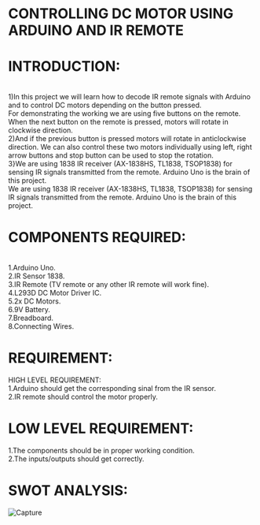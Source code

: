  # CONTROLLING DC MOTOR USING ARDUINO AND IR REMOTE
# INTRODUCTION:
<br>
1)In this project we will learn how to decode IR remote signals with Arduino and to control DC motors depending on the button pressed.<br>For demonstrating the working we are using five buttons on the remote. When the next button on the remote is pressed, motors will rotate in clockwise direction.<br>
 2)And if the previous button is pressed motors will rotate in anticlockwise direction. We can also control these two motors individually using left, right arrow buttons and stop button can be used to stop the rotation.<br>
 3}We are using 1838 IR receiver (AX-1838HS, TL1838, TSOP1838)  for sensing IR signals transmitted from the remote. Arduino Uno is the brain of this project.<br>
 We are using 1838 IR receiver (AX-1838HS, TL1838, TSOP1838)  for sensing IR signals transmitted from the remote. Arduino Uno is the brain of this project.<br>
 
 # COMPONENTS REQUIRED:
 <br>
1.Arduino Uno.<br>
2.IR Sensor 1838.<br>
3.IR Remote (TV remote or any other IR remote will work fine).<br>
4.L293D DC Motor Driver IC.<br>
5.2x DC Motors.<br>
6.9V Battery.<br>
7.Breadboard.<br>
8.Connecting Wires.<br>

# REQUIREMENT:<br>
HIGH LEVEL REQUIREMENT:<br>
1.Arduino should get the corresponding sinal from the IR sensor.<br>
2.IR remote should control the motor properly.<br>

# LOW LEVEL REQUIREMENT:<br>
1.The components should be in proper working condition.<br>
2.The inputs/outputs should get correctly.<br> 

# SWOT ANALYSIS:
![Capture](https://user-images.githubusercontent.com/99092710/157286496-348f2e6f-daef-460c-a51e-9e182d97585a.PNG)




